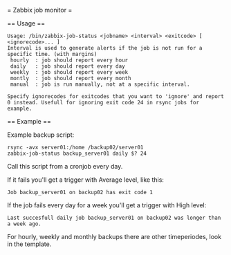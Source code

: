 = Zabbix job monitor =

== Usage ==

```
Usage: /bin/zabbix-job-status <jobname> <interval> <exitcode> [ <ignorecode>... ] 
Interval is used to generate alerts if the job is not run for a specific time. (with margins)
 hourly  : job should report every hour
 daily   : job should report every day
 weekly  : job should report every week
 montly  : job should report every month
 manual  : job is run manually, not at a specific interval.

Specify ignorecodes for exitcodes that you want to 'ignore' and report 0 instead. Usefull for ignoring exit code 24 in rsync jobs for example.
```

== Example ==

Example backup script:
```
rsync -avx server01:/home /backup02/server01
zabbix-job-status backup_server01 daily $? 24
```

Call this script from a cronjob every day. 

If it fails you'll get a trigger with Average level, like this:
```
Job backup_server01 on backup02 has exit code 1

```

If the job fails every day for a week you'll get a trigger with High level:
```
Last succesfull daily job backup_server01 on backup02 was longer than a week ago.
```

For hourly, weekly and monthly backups there are other timeperiodes, look in the template.




